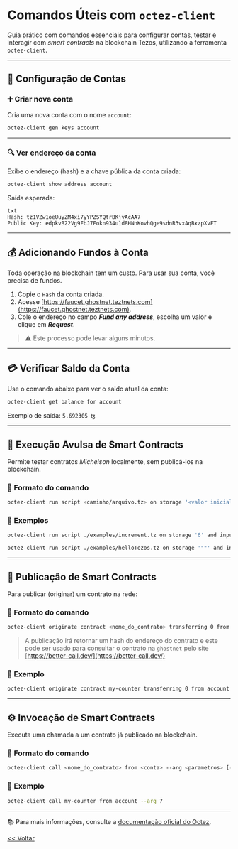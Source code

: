 # Comandos Úteis com `octez-client`

Guia prático com comandos essenciais para configurar contas, testar e interagir com *smart contracts* na blockchain Tezos, utilizando a ferramenta `octez-client`.

---

## 🧾 Configuração de Contas

### ➕ Criar nova conta
Cria uma nova conta com o nome `account`:

```sh
octez-client gen keys account
```

---

### 🔍 Ver endereço da conta
Exibe o endereço (hash) e a chave pública da conta criada:

```sh
octez-client show address account
```

Saída esperada:

```
txt
Hash: tz1VZw1oeUuyZM4xi7yYPZSYQtrBKjvAcAA7
Public Key: edpkvB22Vg9FbJ7Fokn934u1d8HNnKovhQge9sdnR3vxAqBxzpXvFT
```

---

## 💰 Adicionando Fundos à Conta

Toda operação na blockchain tem um custo. Para usar sua conta, você precisa de fundos.

1. Copie o `Hash` da conta criada.
2. Acesse [https://faucet.ghostnet.teztnets.com](https://faucet.ghostnet.teztnets.com).
3. Cole o endereço no campo **_Fund any address_**, escolha um valor e clique em **_Request_**.

> ⚠️ Este processo pode levar alguns minutos.

---

## 💳 Verificar Saldo da Conta

Use o comando abaixo para ver o saldo atual da conta:

```sh
octez-client get balance for account
```

Exemplo de saída: `5.692305 ꜩ`


---

## 🧪 Execução Avulsa de Smart Contracts

Permite testar contratos *Michelson* localmente, sem publicá-los na blockchain.

### 📌 Formato do comando

```sh
octez-client run script <caminho/arquivo.tz> on storage '<valor inicial storage>' and input '<valor de entrada>' [--entrypoint <método>]
```

### 🧷 Exemplos

```sh
octez-client run script ./examples/increment.tz on storage '6' and input '5'

octez-client run script ./examples/helloTezos.tz on storage '""' and input '"Mauricio"' --entrypoint name
```

---

## 🚀 Publicação de Smart Contracts

Para publicar (originar) um contrato na rede:

### 📌 Formato do comando

```sh
octez-client originate contract <nome_do_contrato> transferring 0 from <conta> running <arquivo.tz> --init <valor_storage> --burn-cap <limite_taxa>
```

> A publicação irá retornar um hash  do endereço do contrato e este pode ser usado para consultar o contrato na `ghostnet` pelo site [https://better-call.dev/](https://better-call.dev/)

### 🧷 Exemplo

```sh
octez-client originate contract my-counter transferring 0 from account running ./examples/increment.tz --init 10 --burn-cap 0.1
```

---

## ⚙️ Invocação de Smart Contracts

Executa uma chamada a um contrato já publicado na blockchain.

### 📌 Formato do comando

```sh
octez-client call <nome_do_contrato> from <conta> --arg <parametros> [--entrypoint <método>]
```

### 🧷 Exemplo

```sh
octez-client call my-counter from account --arg 7
```

---

📚 Para mais informações, consulte a [documentação oficial do Octez](https://octez.tezos.com/docs/introduction/tezos.html).

[<< Voltar](readme.md)